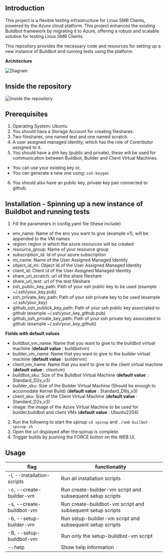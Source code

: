 ## Introduction

This project is a flexible testing infrastructure for Linux SMB Clients, powered by the Azure cloud platform. This project enhances the existing Buildbot framework by migrating it to Azure, offering a robust and scalable solution for testing Linux SMB Clients.

This repository provides the necessary code and resources for setting up a new instance of Buildbot and running tests using the platform.

**Architecture**

![Diagram](https://github.com/ShaanCoding/ReadME-Generator/assets/84325400/839b94cd-d16a-4afe-89c6-58e2dff24fe8)

## Inside the repository

![Inside the repository](https://github.com/ShaanCoding/ReadME-Generator/assets/84325400/fb0b8989-b025-4967-aaf9-ed73634308a4)

## Prerequisites

1. Operating System: Ubuntu
2. You should hava a Storage Account for creating fileshares.
3. Two fileshares, one named test and one named scratch.
4. A user assigned managed identity, which has the role of Contributor assigned to it.
5. You should have a shh key (public and private), these will be used for communication between Buildbot, Builder and Client Virtual Machines.
  * You can use your existing key or,
  * You can generate a new one using: `ssh-keygen`
6. You should also have an public key, private key pair connected to github.

## Installation - Spinning up a new instance of Buildbot and running tests

1. Fill the parameters in config.yaml file (these include)
  * env_name: Name of the env you want to give (example v1), will be appended to the VM names
  * region: region in which the azure resources will be created
  * resource_group: Name of your resource group
  * subscription_id: Id of your azure subscription
  * mi_name: Name of the User Assigned Managed Identity
  * object_id_mi: Object Id of the User Assigned Managed Identity
  * client_id: Client id of the User Assigned Managed Identity
  * share_url_scratch: url of the share fileshare
  * share_url_test: url of the test fileshare
  * ssh_public_key_path: Path of your ssh public key to be used (example ~/.ssh/your_key.pub)
  * ssh_private_key_path: Path of your ssh private key to be used (example ~/.ssh/your_key)
  * github_ssh_publick_key_path: Path of your ssh public key associated to github (example ~/.ssh/your_key_github.pub)
  * github_ssh_private_key_path: Path of your ssh private key associated to github (example ~/.ssh/your_key_github)

**Fields with default values**

  * buildbot_vm_name: Name that you want to give to the buildbot virtual machine (**default value** : buildbotvm)
  * builder_vm_name: Name that you want to give to the builder virtual machine (**default value** : buildervm)
  * client_vm_name: Name that you want to give to the client virtual machine (**default value** : clientvm)
  * buildbot_sku: Size of the Buildbot Virtual Machine (**default value** : Standard_D2s_v3)
  * builder_sku: Size of the Builder Virtual Machine (Should be enough to accomodate Kernel Build) (**default value** : Standard_D8s_v3)
  * client_sku: Size of the Client Virtual Machine (**default value** : Standard_D2s_v3)
  * image: the image of the Azure Virtual Machine to be used for builder,buildbot and client VMs (**default value** : Ubuntu2204)

2. Run the following to start the spinup
   `cd spinup` and `./smb-builbot-spinup.sh`
3. Open the url displayed after the spinup is complete.
4. Trigger builds by pushing the FORCE button on the WEB UI.

## Usage
flag | functionality
--- | ---
 -i, --installation-scripts | Run all installation scripts
 -c, --create-builder-vm | Run create-builder-vm script and subsequent setup scripts
 -s, --create-buildbot-vm  | Run create-buildbot-vm script and subsequent setup scripts
 -b, --setup-builder-vm | Run setup-builder-vm script and subsequent setup scripts
 -B, --setup-buildbot-vm  | Run only the setup-buildbot-vm script
 --help  | Show help information

